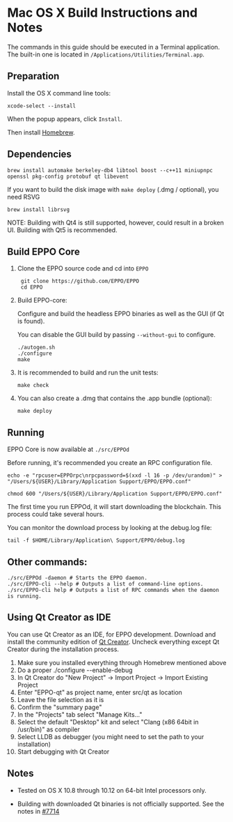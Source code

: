 Mac OS X Build Instructions and Notes
====================================
The commands in this guide should be executed in a Terminal application.
The built-in one is located in `/Applications/Utilities/Terminal.app`.

Preparation
-----------
Install the OS X command line tools:

`xcode-select --install`

When the popup appears, click `Install`.

Then install [Homebrew](https://brew.sh).

Dependencies
----------------------

    brew install automake berkeley-db4 libtool boost --c++11 miniupnpc openssl pkg-config protobuf qt libevent

If you want to build the disk image with `make deploy` (.dmg / optional), you need RSVG

    brew install librsvg

NOTE: Building with Qt4 is still supported, however, could result in a broken UI. Building with Qt5 is recommended.

Build EPPO Core
------------------------

1. Clone the EPPO source code and cd into `EPPO`

        git clone https://github.com/EPPO/EPPO
        cd EPPO

2.  Build EPPO-core:

    Configure and build the headless EPPO binaries as well as the GUI (if Qt is found).

    You can disable the GUI build by passing `--without-gui` to configure.

        ./autogen.sh
        ./configure
        make

3.  It is recommended to build and run the unit tests:

        make check

4.  You can also create a .dmg that contains the .app bundle (optional):

        make deploy

Running
-------

EPPO Core is now available at `./src/EPPOd`

Before running, it's recommended you create an RPC configuration file.

    echo -e "rpcuser=EPPOrpc\nrpcpassword=$(xxd -l 16 -p /dev/urandom)" > "/Users/${USER}/Library/Application Support/EPPO/EPPO.conf"

    chmod 600 "/Users/${USER}/Library/Application Support/EPPO/EPPO.conf"

The first time you run EPPOd, it will start downloading the blockchain. This process could take several hours.

You can monitor the download process by looking at the debug.log file:

    tail -f $HOME/Library/Application\ Support/EPPO/debug.log

Other commands:
-------

    ./src/EPPOd -daemon # Starts the EPPO daemon.
    ./src/EPPO-cli --help # Outputs a list of command-line options.
    ./src/EPPO-cli help # Outputs a list of RPC commands when the daemon is running.

Using Qt Creator as IDE
------------------------
You can use Qt Creator as an IDE, for EPPO development.
Download and install the community edition of [Qt Creator](https://www.qt.io/download/).
Uncheck everything except Qt Creator during the installation process.

1. Make sure you installed everything through Homebrew mentioned above
2. Do a proper ./configure --enable-debug
3. In Qt Creator do "New Project" -> Import Project -> Import Existing Project
4. Enter "EPPO-qt" as project name, enter src/qt as location
5. Leave the file selection as it is
6. Confirm the "summary page"
7. In the "Projects" tab select "Manage Kits..."
8. Select the default "Desktop" kit and select "Clang (x86 64bit in /usr/bin)" as compiler
9. Select LLDB as debugger (you might need to set the path to your installation)
10. Start debugging with Qt Creator

Notes
-----

* Tested on OS X 10.8 through 10.12 on 64-bit Intel processors only.

* Building with downloaded Qt binaries is not officially supported. See the notes in [#7714](https://github.com/EPPO/EPPO/issues/7714)
